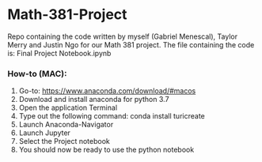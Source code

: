 # Math-381-Project
Repo containing the code written by myself (Gabriel Menescal), Taylor Merry and Justin Ngo for our Math 381 project.
The file containing the code is: Final Project Notebook.ipynb

### How-to (MAC):
1) Go-to: https://www.anaconda.com/download/#macos
2) Download and install anaconda for python 3.7
3) Open the application Terminal
4) Type out the following command: conda install turicreate
5) Launch Anaconda-Navigator
6) Launch Jupyter
7) Select the Project notebook
8) You should now be ready to use the python notebook
